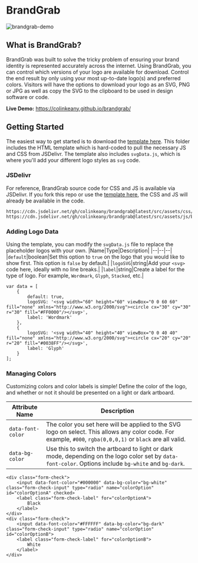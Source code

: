 # BrandGrab
![brandgrab-demo](https://github.com/colinkeany/brandgrab/assets/4369448/1384317b-443b-4b65-81f2-ee612e5d51dc)

## What is BrandGrab?
BrandGrab was built to solve the tricky problem of ensuring your brand identity is represented accurately across the internet. Using BrandGrab, you can control which versions of your logo are available for download. Control the end result by only using your most up-to-date logo(s) and preferred colors. Visitors will have the options to download your logo as an SVG, PNG or JPG as well as copy the SVG to the clipboard to be used in design software or code.

**Live Demo:** https://colinkeany.github.io/brandgrab/

## Getting Started
The easiest way to get started is to download the [template here](https://github.com/colinkeany/brandgrab/tree/main/src). This folder includes the HTML template which is hard-coded to pull the necessary JS and CSS from JSDelivr. The template also includes `svgData.js`, which is where you'll add your different logo styles as `svg` code.

### JSDelivr
For reference, BrandGrab source code for CSS and JS is available via JSDelivr. If you fork this repo or use the [template here](https://github.com/colinkeany/brandgrab/tree/main/src), the CSS and JS will already be available in the code.
```
https://cdn.jsdelivr.net/gh/colinkeany/brandgrab@latest/src/assets/css/brandgrab.css
https://cdn.jsdelivr.net/gh/colinkeany/brandgrab@latest/src/assets/js/brandgrab.1.0.js
```

### Adding Logo Data
Using the template, you can modify the `svgData.js` file to replace the placeholder logos with your own.
|Name|Type|Description|
|--|--|--|
|`default`|boolean|Set this option to `true` on the logo that you would like to show first. This option is `false` by default.|
|`logoSVG`|string|Add your `<svg>` code here, ideally with no line breaks.|
|`label`|string|Create a label for the type of logo. For example, `Wordmark`, `Glyph`, `Stacked`, etc.|
```
var data = [
    {
        default: true,
        logoSVG: '<svg width="60" height="60" viewBox="0 0 60 60" fill="none" xmlns="http://www.w3.org/2000/svg"><circle cx="30" cy="30" r="30" fill="#FF0000"/></svg>',
        label: 'Wordmark'
    },
    {
        logoSVG: '<svg width="40" height="40" viewBox="0 0 40 40" fill="none" xmlns="http://www.w3.org/2000/svg"><circle cx="20" cy="20" r="20" fill="#0038FF"/></svg>',
        label: 'Glyph'
    }
];
```

### Managing Colors
Customizing colors and color labels is simple! Define the color of the logo, and whether or not it should be presented on a light or dark artboard.

|Attribute Name|Description|
|--|--|
|`data-font-color`|The color you set here will be applied to the SVG logo on select. This allows any color code. For example, `#000`, `rgba(0,0,0,1)` or `black` are all valid.|
|`data-bg-color`|Use this to switch the artboard to light or dark mode, depending on the logo color set by `data-font-color`. Options include `bg-white` and `bg-dark`.|

```
<div class="form-check">
    <input data-font-color="#000000" data-bg-color="bg-white" class="form-check-input" type="radio" name="colorOption" id="colorOptionA" checked>
    <label class="form-check-label" for="colorOptionA">
        Black
    </label>
</div>
<div class="form-check">
    <input data-font-color="#FFFFFF" data-bg-color="bg-dark" class="form-check-input" type="radio" name="colorOption" id="colorOptionB">
    <label class="form-check-label" for="colorOptionB">
        White
    </label>
</div>
```








